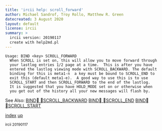 ```yaml
---
title: 'ircii help: scroll_forward'
author: Michael Sandrof, Troy Rollo, Matthew R. Green
datecreated: 3 August 2020
layout: default
license: ircii
summary: >
  ircii version: 20190117
  create with help2md.pl
---
```

```
Usage: BIND <key> SCROLL_FORWARD
  When SCROLL is set on, this will allow you to move forward through
  your lastlog entries 1/2 page at a time.  This is after you have
  entered the lastlog viewing mode with SCROLL_BACKWARD. The default
  binding for this is meta1-n  a key must be bound to SCROLL_END to
  exit this (default meta1-e).  A good way to use this is to use
  SCROLL_START and then SCROLL_FORWARD to the end of the lastlog.
  It is suggested that you have HOLD_MODE set on or otherwise when
  you get out of the history all your new messages will flash by.

```
See Also: 
  [BIND SCROLL_BACKWARD](../bind/scroll_backward.html)
  [BIND SCROLL_END](../bind/scroll_end.html)
  [BIND SCROLL_START](../bind/scroll_start.html)

[index](index.html)
[up](..)

<small> ircii 20190117 </small>
